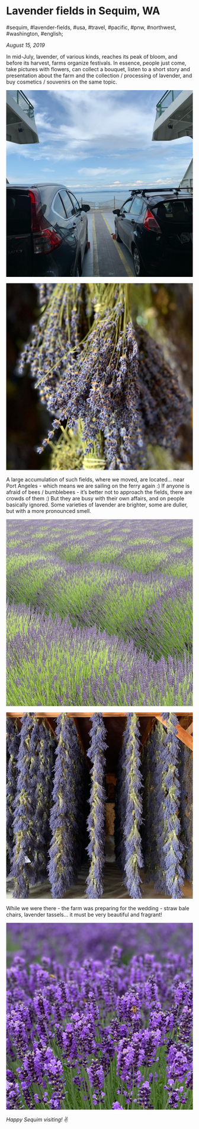 # Lavender fields in Sequim, WA

#sequim, #lavender-fields, #usa, #travel, #pacific, #pnw, #northwest, #washington, #english;

_August 15, 2019_

In mid-July, lavender, of various kinds, reaches its peak of bloom, and before its harvest, farms organize festivals. In essence, people just come, take pictures with flowers, can collect a bouquet, listen to a short story and presentation about the farm and the collection / processing of lavender, and buy cosmetics / souvenirs on the same topic.

![boat Sequim, WA](/images/lavender-fields-in-sequim-wa/2.jpg "boat Sequim, WA")

![lavender in Sequim, WA](/images/lavender-fields-in-sequim-wa/1.jpg "lavender in Sequim, WA")

A large accumulation of such fields, where we moved, are located... near Port Angeles - which means we are sailing on the ferry again :) If anyone is afraid of bees / bumblebees - it’s better not to approach the fields, there are crowds of them :) But they are busy with their own affairs, and on people basically ignored. Some varieties of lavender are brighter, some are duller, but with a more pronounced smell.

![Lavender fields in Sequim, WA](/images/lavender-fields-in-sequim-wa/3.jpg "Lavender fields in Sequim, WA")

![Lavender 2 in Sequim, WA](/images/lavender-fields-in-sequim-wa/4.jpg "Lavender 2 in Sequim, WA")

While we were there - the farm was preparing for the wedding - straw bale chairs, lavender tassels... it must be very beautiful and fragrant!

![Lavender fields](/images/lavender-fields-in-sequim-wa/5.jpg "Lavender fields")

_Happy Sequim visiting!_ :v:

